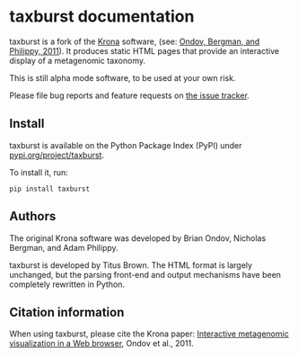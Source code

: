 # taxburst documentation

taxburst is a fork of the [Krona](https://github.com/marbl/Krona)
software, (see:
[Ondov, Bergman, and Philippy, 2011](https://bmcbioinformatics.biomedcentral.com/articles/10.1186/1471-2105-12-385)). It
produces static HTML pages that provide an interactive display of a
metagenomic taxonomy.

This is still alpha mode software, to be used at your own risk.

Please file bug reports and feature requests on [the issue tracker](https://github.com/taxburst/taxburst/issues).

## Install

taxburst is available on the Python Package Index (PyPI) under [pypi.org/project/taxburst](https://pypi.org/project/taxburst/).

To install it, run:

```
pip install taxburst
```

## Authors

The original Krona software was developed by Brian Ondov, Nicholas
Bergman, and Adam Philippy.

taxburst is developed by Titus Brown. The HTML format is largely unchanged,
but the parsing front-end and output mechanisms have been completely
rewritten in Python.

## Citation information

When using taxburst, please cite the Krona paper:
[Interactive metagenomic visualization in a Web browser](https://bmcbioinformatics.biomedcentral.com/articles/10.1186/1471-2105-12-385),
Ondov et al., 2011.
